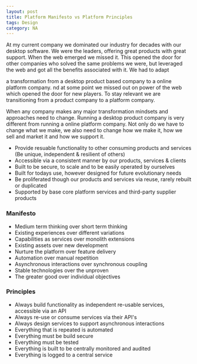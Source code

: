 ```yaml
---
layout: post
title: Platform Manifesto vs Platform Principles  
tags: Design
category: NA
---
```

At my current company we dominated our industry for decades with our desktop software. We were the leaders, offering great products with great support. When the web emerged we missed it. This opened the door for other companies who solved the same problems we were, but leveraged the web and got all the benefits associated with it. We had to adapt

a transformation from a desktop product based company to a online platform company. nd at some point we missed out on power of the web which opened the door for new players. To stay relevant we are transitioning from a product company to a platform company.

When any company makes any major transformation mindsets and approaches need to change. Running a desktop product company is very different from running a online platform company. Not only do we have to change what we make, we also need to change how we make it, how we sell and market it and how we support it.


- Provide resuable functionality to other consuming products and services (Be unique, independent & resilient of others)  
- Accessible via a consistent manner by our products, services & clients 
- Built to be secure, to scale and to be easily operated by ourselves  
- Built for todays use, however designed for future evolutionary needs  
- Be proliferated though our products and services via reuse, rarely rebuilt or duplicated
- Supported by base core platform services and third-party supplier products  

### Manifesto

- Medium term thinking over short term thinking  
- Existing experiences over different variations  
- Capabilities as services over monolith extensions  
- Existing assets over new development  
- Nurture the platform over feature delivery  
- Automation over manual repetition  
- Asynchronous interactions over synchronous coupling  
- Stable technologies over the unproven  
- The greater good over individual objectives

### Principles 

- Always build functionality as independent re-usable services, accessible via an API
- Always re-use or consume services via their API's  
- Always design services to support asynchronous interactions  
- Everything that is repeated is automated  
- Everything must be build secure  
- Everything must be tested  
- Everything is built to be centrally monitored and audited  
- Everything is logged to a central service  


